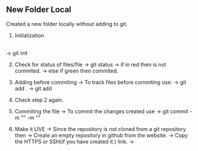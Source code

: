 ## New Folder Local

Created a new folder locally without adding to git.
1. Initialization 
<br/>
    -> git init

2. Check for status of files/file
    -> git status
            -> if in red then is not commited.
            -> else if green then commited.

3. Adding before commiting
    -> To track files before commiting use:
        ->  git add .  <for all files>
        ->  git add <filename> <for specific files>

4. Check step 2 again.

5. Commiting the file
    -> To commit the changes created use 
        -> git commit -m "<message which could be created readme.md or updated or any action performed>" -m "<This part is for desc>"

6. Make it LIVE
    -> Since the repository is not cloned from a git repository then 
        -> Create an empty repository in github from the website.
        -> Copy the HTTPS or SSH(if you have created it.) link.
        -> 